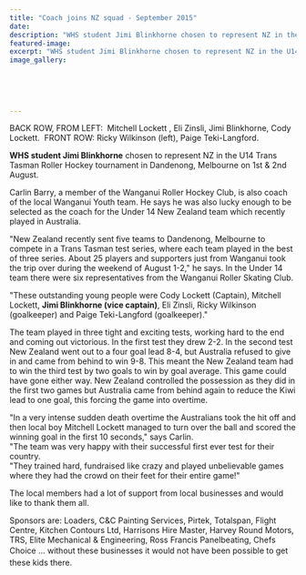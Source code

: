 ```yaml
---
title: "Coach joins NZ squad - September 2015"
date: 
description: "WHS student Jimi Blinkhorne chosen to represent NZ in the U14 Trans Tasman Roller Hockey tournament in Dandenong, Melbourne on 1st & 2nd August, Wanganui Midweek article on 26 August..."
featured-image: 
excerpt: "WHS student Jimi Blinkhorne chosen to represent NZ in the U14 Trans Tasman Roller Hockey tournament in Dandenong, Melbourne on 1st & 2nd August, Wanganui Midweek article on 26 August..."
image_gallery:
	
	
	
	
	
---
```


<p>BACK ROW, FROM LEFT: &nbsp;Mitchell Lockett , Eli Zinsli, Jimi Blinkhorne, Cody Lockett. &nbsp;FRONT ROW: Ricky Wilkinson (left), Paige Teki-Langford.</p>
<p><strong>WHS student Jimi Blinkhorne</strong> chosen to represent NZ in the U14 Trans Tasman Roller Hockey tournament in Dandenong, Melbourne on 1st &amp; 2nd August.</p>
<p>Carlin Barry, a member of the Wanganui Roller Hockey Club, is also coach of the local Wanganui Youth team. He says he was also lucky enough to be selected as the coach for the Under 14 New Zealand team which recently played in Australia.</p>
<p>"New Zealand recently sent five teams to Dandenong, Melbourne to compete in a Trans Tasman test series, where each team played in the best of three series. About 25 players and supporters just from Wanganui took the trip over during the weekend of August 1-2," he says. In the Under 14 team there were six representatives from the Wanganui Roller Skating Club.</p>
<p>"These outstanding young people were Cody Lockett (Captain), Mitchell Lockett, <strong>Jimi Blinkhorne (vice captain)</strong>, Eli Zinsli, Ricky Wilkinson (goalkeeper) and Paige Teki-Langford (goalkeeper)."</p>
<p>The team played in three tight and exciting tests, working hard to the end and coming out victorious. In the first test they drew 2-2. In the second test New Zealand went out to a four goal lead 8-4, but Australia refused to give in and came from behind to win 9-8. This meant the New Zealand team had to win the third test by two goals to win by goal average. This game could have gone either way. New Zealand controlled the possession as they did in the first two games but Australia came from behind again to reduce the Kiwi lead to one goal, this forcing the game into overtime.</p>
<p>"In a very intense sudden death overtime the Australians took the hit off and then local boy Mitchell Lockett managed to turn over the ball and scored the winning goal in the first 10 seconds," says Carlin.<br />"The team was very happy with their successful first ever test for their country.<br />"They trained hard, fundraised like crazy and played unbelievable games where they had the crowd on their feet for their entire game!"</p>
<p>The local members had a lot of support from local businesses and would like to thank them all.</p>
<p>Sponsors are: Loaders, C&amp;C Painting Services, Pirtek, Totalspan, Flight Centre, Kitchen Contours Ltd, Harrisons Hire Master, Harvey Round Motors, TRS, Elite Mechanical &amp; Engineering, Ross Francis Panelbeating, Chefs Choice ...&nbsp;<span style="line-height: 1.5;">without these businesses it would not have been possible to get these kids there.</span></p>

